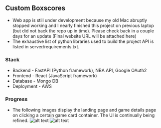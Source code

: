 ## Custom Boxscores

- Web app is still under development because my old Mac abruptly stopped working and I nearly finished this project on previous laptop (but did not back the repo up in time). Please check back in a couple days for an update (Final website URL will be attached here)
- The exhaustive list of python libraries used to build the project API is listed in server/requirements.txt.

### Stack 
- Backend - FastAPI (Python framework), NBA API, Google OAuth2 
- Frontend - React (JavaScript framework)
- Database - Mongo DB
- Deployment - AWS

### Progress

- The following images display the landing page and game details page on clicking a certain game card container. The UI is continually being refined. 
![alt text](./client/public/demo1)
![alt text](./client/public/demo2)
